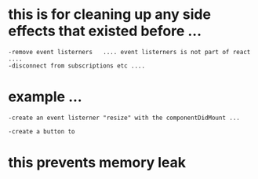 # this is for cleaning up any side effects that existed before ...
    -remove event listerners   .... event listerners is not part of react .... 
    -disconnect from subscriptions etc .... 

# example ...
    -create an event listerner "resize" with the componentDidMount ...

    -create a button to 


# this prevents memory leak